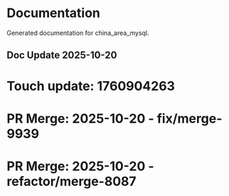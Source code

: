 # Documentation

Generated documentation for china_area_mysql.

## Doc Update 2025-10-20

# Touch update: 1760904263

# PR Merge: 2025-10-20 - fix/merge-9939

# PR Merge: 2025-10-20 - refactor/merge-8087
